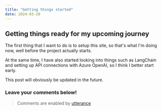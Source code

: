 ```yaml
---
title: "Getting things started"
date: 2024-03-20
---
```


## Getting things ready for my upcoming journey

The first thing that I want to do is to setup this site, so that's what I'm doing now, well before the project actually  starts.

At the same time, I have also started looking into things such as LangChain and setting up API connections with Azure OpenAI, so I think I better start early.

This post will obviously be updated in the future.


### Leave your comments below! 
<script src="https://utteranc.es/client.js"
        repo="Zhongzhou/the-learning-plumber"
        issue-term="pathname"
        theme="boxy-light"
        crossorigin="anonymous"
        async>
</script>
> Comments are enabled by [utterance](https://utteranc.es/)
